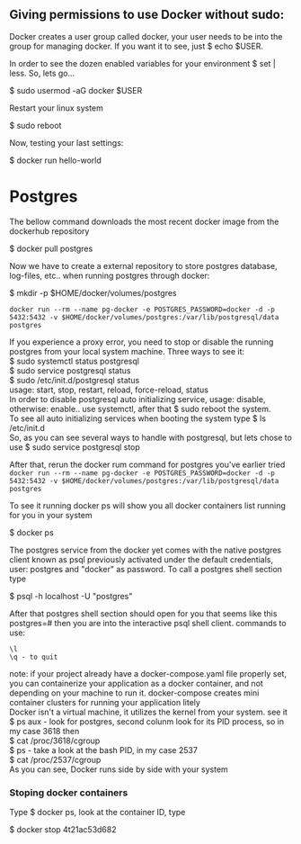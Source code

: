 ## Giving permissions to use Docker without sudo:

Docker creates a user group called docker, your user needs to be into the group for managing docker. If you want it to see, just $ echo $USER. 

In order to see the dozen enabled variables for your environment $ set | less. So, lets go...

$ sudo usermod -aG docker $USER

Restart your linux system

$ sudo reboot

Now, testing your last settings:

$ docker run hello-world

# Postgres

The bellow command downloads the most recent docker image from the dockerhub repository

$ docker pull postgres

Now we have to create a external repository to store postgres database, log-files, etc.. when running postgres through docker:

$ mkdir -p $HOME/docker/volumes/postgres
```shell
docker run --rm --name pg-docker -e POSTGRES_PASSWORD=docker -d -p 5432:5432 -v $HOME/docker/volumes/postgres:/var/lib/postgresql/data postgres
```

If you experience a proxy error, you need to stop or disable the running postgres from your local system machine. Three ways to see it:\
$ sudo systemctl status postgresql\
$ sudo service postgresql status\
$ sudo /etc/init.d/postgresql status\
usage: start, stop, restart, reload, force-reload, status\
In order to disable postgresql auto initializing service, usage: disable, otherwise: enable.. use systemctl, after that $ sudo reboot the system.\
To see all auto initializing services when booting the system type $ ls /etc/init.d\
So, as you can see several ways to handle with postgresql, but lets chose to use $ sudo service postgresql stop 

After that, rerun the docker rum command for postgres you've earlier tried\
`docker run --rm --name pg-docker -e POSTGRES_PASSWORD=docker -d -p 5432:5432 -v $HOME/docker/volumes/postgres:/var/lib/postgresql/data postgres`

To see it running docker ps will show you all docker containers list running for you in your system 

$ docker ps

The postgres service from the docker yet comes with the native postgres client known as psql previously activated under the default credentials, user: postgres and "docker" as password. To call a postgres shell section type

$ psql -h localhost -U "postgres"

After that postgres shell section should open for you that seems like this postgres=# then you are into the interactive psql shell client. commands to use:

```
\l 
\q - to quit
```
note: if your project already have a docker-compose.yaml file properly set, you can containerize your application as a docker container, and not depending on your machine to run it. docker-compose creates mini container clusters for running your application litely\
Docker isn't a virtual machine, it utilizes the kernel from your system. see it\
$ ps aux    - look for postgres, second colunm look for its PID process, so in my case 3618 then\
$ cat /proc/3618/cgroup\
$ ps        - take a look at the bash PID, in my case 2537\
$ cat /proc/2537/cgroup\
As you can see, Docker runs side by side with your system

### Stoping docker containers
Type $ docker ps, look at the container ID, type

$ docker stop 4t21ac53d682
